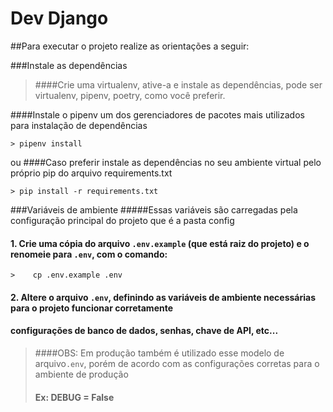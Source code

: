 # Dev Django

##Para executar o projeto realize as orientações a seguir:

###Instale as dependências

>####Crie uma virtualenv, ative-a e instale as dependências, pode ser virtualenv, pipenv, poetry, como você preferir.

####Instale o pipenv um dos gerenciadores de pacotes mais utilizados para instalação de dependências 
```shell script 
> pipenv install
```

ou
####Caso preferir instale as dependências no seu ambiente virtual pelo próprio pip do arquivo requirements.txt
```shell script 
> pip install -r requirements.txt
```

###Variáveis de ambiente
#####Essas variáveis são carregadas pela configuração principal do projeto que é a pasta config
#### 1. Crie uma cópia do arquivo `.env.example` (que está raiz do projeto) e o renomeie para `.env`, com o comando: 

```shell script 
>    cp .env.example .env
```

#### 2. Altere o arquivo `.env`, definindo as variáveis de ambiente necessárias para o projeto funcionar corretamente
#### configurações de banco de dados, senhas, chave de API, etc...

>####OBS: Em produção também é utilizado esse modelo de arquivo`.env`, porém de acordo com as configurações corretas para o ambiente de produção
>
> #### Ex: DEBUG = False